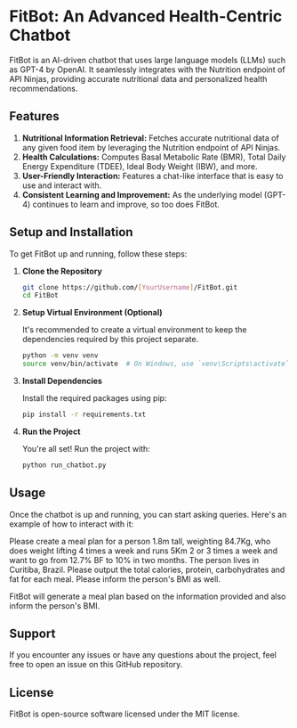 # FitBot: An Advanced Health-Centric Chatbot

FitBot is an AI-driven chatbot that uses large language models (LLMs) such as GPT-4 by OpenAI. It seamlessly integrates with the Nutrition endpoint of API Ninjas, providing accurate nutritional data and personalized health recommendations.

## Features
1. **Nutritional Information Retrieval:** Fetches accurate nutritional data of any given food item by leveraging the Nutrition endpoint of API Ninjas.
2. **Health Calculations:** Computes Basal Metabolic Rate (BMR), Total Daily Energy Expenditure (TDEE), Ideal Body Weight (IBW), and more.
3. **User-Friendly Interaction:** Features a chat-like interface that is easy to use and interact with.
4. **Consistent Learning and Improvement:** As the underlying model (GPT-4) continues to learn and improve, so too does FitBot.

## Setup and Installation

To get FitBot up and running, follow these steps:

1. **Clone the Repository**

   ```bash
   git clone https://github.com/[YourUsername]/FitBot.git
   cd FitBot

2. **Setup Virtual Environment (Optional)**

    It's recommended to create a virtual environment to keep the dependencies required by this project separate.

    ```bash
    python -m venv venv
    source venv/bin/activate  # On Windows, use `venv\Scripts\activate`

3. **Install Dependencies**

    Install the required packages using pip:

    ```bash
    pip install -r requirements.txt

4. **Run the Project**

    You're all set! Run the project with:

    ```bash
    python run_chatbot.py

## Usage

Once the chatbot is up and running, you can start asking queries. Here's an example of how to interact with it:

Please create a meal plan for a person 1.8m tall, weighting 84.7Kg, who does weight lifting 4 times a week and runs 5Km 2 or 3 times a week and want to go from 12.7% BF to 10% in two months. The person lives in Curitiba, Brazil. Please output the total calories, protein, carbohydrates and fat for each meal. Please inform the person's BMI as well.

FitBot will generate a meal plan based on the information provided and also inform the person's BMI.

## Support

If you encounter any issues or have any questions about the project, feel free to open an issue on this GitHub repository.

## License

FitBot is open-source software licensed under the MIT license.